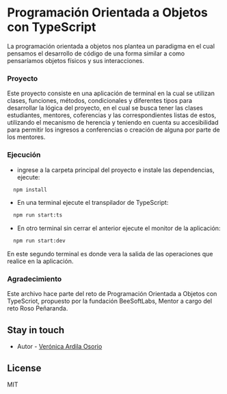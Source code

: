 # Programación Orientada a Objetos con TypeScript

La programación orientada a objetos nos plantea un paradigma en el cual pensamos
el desarrollo de código de una forma similar a como pensaríamos objetos físicos
y sus interacciones.

### Proyecto
Este proyecto consiste en una aplicación de terminal en la cual se utilizan  clases, funciones, métodos, condicionales y diferentes tipos para
desarrollar la lógica del proyecto, en el cual se busca tener las clases  estudiantes, mentores, coferencias y las correspondientes listas de estos, utilizando el mecanismo de herencia y teniendo en cuenta su accesibilidad para permitir los ingresos a conferencias o creación de alguna por parte de los mentores.


### Ejecución

- ingrese a la carpeta principal del proyecto e instale las dependencias,
  ejecute:

```bash
  npm install
```

- En una terminal ejecute el transpilador de TypeScript:

```bash
  npm run start:ts
```

- En otro terminal sin cerrar el anterior ejecute el monitor de la aplicación:

```bash
  npm run start:dev
```

En este segundo terminal es donde vera la salida de las operaciones que realice
en la aplicación.

### Agradecimiento

Este archivo hace parte del reto de Programación Orientada a Objetos con TypeScriot, propuesto por la 
fundación BeeSoftLabs, Mentor a cargo del reto Roso Peñaranda.

## Stay in touch

- Autor - [Verónica Ardila Osorio](https://github.com/VeroArdilaO)

## License

MIT

